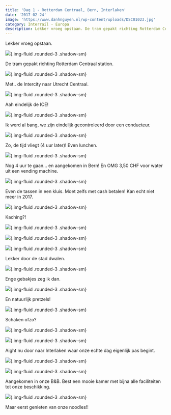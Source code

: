 ```yaml
---
title: 'Dag 1 - Rotterdam Centraal, Bern, Interlaken'
date: '2017-02-24'
image: 'https://www.danhnguyen.nl/wp-content/uploads/DSC01023.jpg'
category: Interrail - Europa
description: Lekker vroeg opstaan. De tram gepakt richting Rotterdam Centraal station...
---
```


Lekker vroeg opstaan.

![](https://www.danhnguyen.nl/wp-content/uploads/20170224_065715-700x394.jpg){.img-fluid .rounded-3 .shadow-sm}

De tram gepakt richting Rotterdam Centraal station.

![](https://www.danhnguyen.nl/wp-content/uploads/DSC00946-700x394.jpg){.img-fluid .rounded-3 .shadow-sm}

Met.. de Intercity naar Utrecht Centraal.

![](https://www.danhnguyen.nl/wp-content/uploads/DSC00950-700x394.jpg){.img-fluid .rounded-3 .shadow-sm}

Aah eindelijk de ICE!

![](https://www.danhnguyen.nl/wp-content/uploads/DSC00954-700x394.jpg){.img-fluid .rounded-3 .shadow-sm}

Ik werd al bang, we zijn eindelijk gecontroleerd door een conducteur.

![](https://www.danhnguyen.nl/wp-content/uploads/DSC00957-700x394.jpg){.img-fluid .rounded-3 .shadow-sm}

Zo, de tijd vliegt (4 uur later)! Even lunchen.

![](https://www.danhnguyen.nl/wp-content/uploads/DSC00977-700x394.jpg){.img-fluid .rounded-3 .shadow-sm}

Nog 4 uur te gaan... en aangekomen in Bern! En OMG 3,50 CHF voor water uit een vending machine.

![](https://www.danhnguyen.nl/wp-content/uploads/DSC00979-700x394.jpg){.img-fluid .rounded-3 .shadow-sm}

Even de tassen in een kluis. Moet zelfs met cash betalen! Kan echt niet meer in 2017.

![](https://www.danhnguyen.nl/wp-content/uploads/DSC00980-700x394.jpg){.img-fluid .rounded-3 .shadow-sm}

Kaching?!

![](https://www.danhnguyen.nl/wp-content/uploads/DSC00993-700x394.jpg){.img-fluid .rounded-3 .shadow-sm}

![](https://www.danhnguyen.nl/wp-content/uploads/DSC00989-700x394.jpg){.img-fluid .rounded-3 .shadow-sm}

![](https://www.danhnguyen.nl/wp-content/uploads/DSC01010-700x394.jpg){.img-fluid .rounded-3 .shadow-sm}

Lekker door de stad dwalen.

![](https://www.danhnguyen.nl/wp-content/uploads/DSC01013-700x394.jpg){.img-fluid .rounded-3 .shadow-sm}

Enge gebakjes zeg ik dan.

![](https://www.danhnguyen.nl/wp-content/uploads/DSC01023-700x394.jpg){.img-fluid .rounded-3 .shadow-sm}

En natuurlijk pretzels!

![](https://www.danhnguyen.nl/wp-content/uploads/DSC00991-700x394.jpg){.img-fluid .rounded-3 .shadow-sm}

Schaken ofzo?

![](https://www.danhnguyen.nl/wp-content/uploads/DSC01030-700x394.jpg){.img-fluid .rounded-3 .shadow-sm}

![](https://www.danhnguyen.nl/wp-content/uploads/DSC01026-700x394.jpg){.img-fluid .rounded-3 .shadow-sm}

Aight nu door naar Interlaken waar onze echte dag eigenlijk pas begint.

![](https://www.danhnguyen.nl/wp-content/uploads/DSC01037-700x394.jpg){.img-fluid .rounded-3 .shadow-sm}

![](https://www.danhnguyen.nl/wp-content/uploads/DSC01038-700x394.jpg){.img-fluid .rounded-3 .shadow-sm}

Aangekomen in onze B&B. Best een mooie kamer met bijna alle faciliteiten tot onze beschikking.

![](https://www.danhnguyen.nl/wp-content/uploads/20170224_194036-700x394.jpg){.img-fluid .rounded-3 .shadow-sm}

Maar eerst genieten van onze noodles!!
